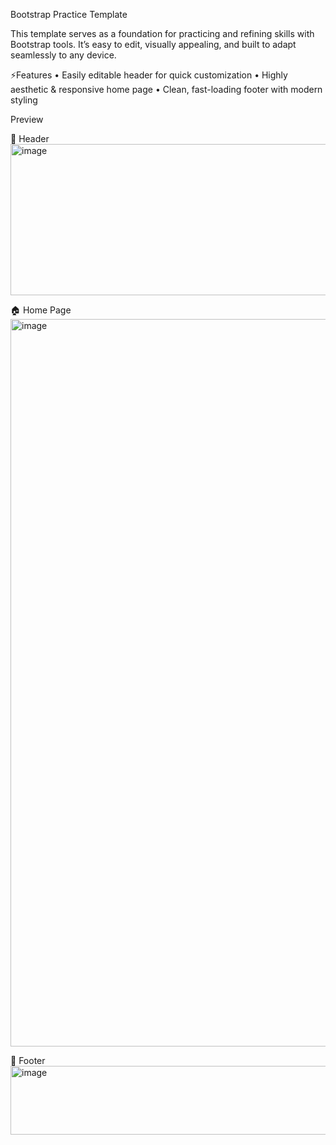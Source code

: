  Bootstrap Practice Template

This template serves as a foundation for practicing and refining skills with Bootstrap tools.
It’s easy to edit, visually appealing, and built to adapt seamlessly to any device.

 ⚡Features
	•	Easily editable header for quick customization
	•	Highly aesthetic & responsive home page
	•	Clean, fast-loading footer with modern styling

 Preview

📌 Header
<img width="2488" height="242" alt="image" src="https://github.com/user-attachments/assets/c49538bc-a247-48ba-9a85-89a5fd38685d" />

🏠 Home Page 
<img width="2118" height="1164" alt="image" src="https://github.com/user-attachments/assets/c7feda91-3db7-4823-ad54-d7fed7402c0c" />

📍 Footer
<img width="1044" height="110" alt="image" src="https://github.com/user-attachments/assets/8ff67f85-3386-40c3-88ed-89bb536d22ac" />



